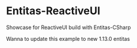 # Entitas-ReactiveUI
Showcase for ReactiveUI build with Entitas-CSharp

Wanna to update this example to new 1.13.0 entitas
